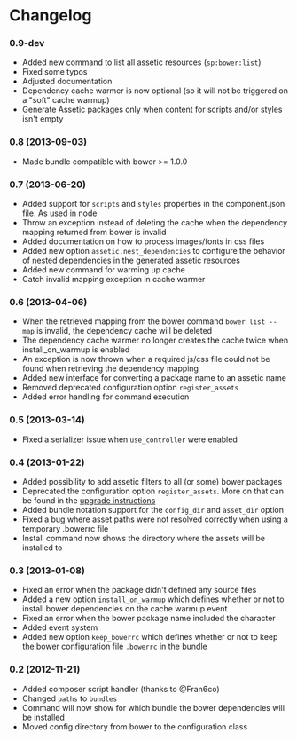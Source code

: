 Changelog
=========

### 0.9-dev

* Added new command to list all assetic resources (`sp:bower:list`)
* Fixed some typos
* Adjusted documentation
* Dependency cache warmer is now optional (so it will not be triggered on a "soft" cache warmup)
* Generate Assetic packages only when content for scripts and/or styles isn't empty

### 0.8 (2013-09-03)

* Made bundle compatible with bower >= 1.0.0

### 0.7 (2013-06-20)

* Added support for ```scripts``` and ```styles``` properties in the component.json file. As used in node
* Throw an exception instead of deleting the cache when the dependency mapping returned from bower is invalid
* Added documentation on how to process images/fonts in css files
* Added new option `assetic.nest_dependencies` to configure the behavior of nested dependencies in the generated assetic resources
* Added new command for warming up cache
* Catch invalid mapping exception in cache warmer

### 0.6 (2013-04-06)

* When the retrieved mapping from the bower command ```bower list --map``` is invalid, the dependency cache will be deleted
* The dependency cache warmer no longer creates the cache twice when install_on_warmup is enabled
* An exception is now thrown when a required js/css file could not be found when retrieving the dependency mapping
* Added new interface for converting a package name to an assetic name
* Removed deprecated configuration option ```register_assets```
* Added error handling for command execution

### 0.5 (2013-03-14)

* Fixed a serializer issue when ```use_controller``` were enabled

### 0.4 (2013-01-22)

* Added possibility to add assetic filters to all (or some) bower packages
* Deprecated the configuration option ```register_assets```. More on that can be found in the [upgrade instructions](Upgrade.md)
* Added bundle notation support for the ```config_dir``` and ```asset_dir``` option
* Fixed a bug where asset paths were not resolved correctly when using a temporary .bowerrc file
* Install command now shows the directory where the assets will be installed to

### 0.3 (2013-01-08)

* Fixed an error when the package didn't defined any source files
* Added a new option ```install_on_warmup``` which defines whether or not to install bower dependencies on the cache warmup event
* Fixed an error when the bower package name included the character ```-```
* Added event system
* Added new option ```keep_bowerrc``` which defines whether or not to keep the bower configuration file ```.bowerrc``` in the bundle

### 0.2 (2012-11-21)

* Added composer script handler (thanks to @Fran6co)
* Changed ```paths``` to ```bundles```
* Command will now show for which bundle the bower dependencies will be installed
* Moved config directory from bower to the configuration class
